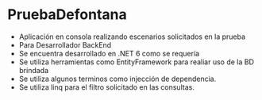 # PruebaDefontana
- Aplicación en consola realizando escenarios solicitados en la prueba
- Para Desarrollador BackEnd
- Se encuentra desarrollado en .NET 6 como se requería
- Se utiliza herramientas como EntityFramework para realiar uso de la BD brindada
- Se utiliza algunos terminos como injección de dependencia.
- Se utiliza linq para el filtro solicitado en las consultas.
